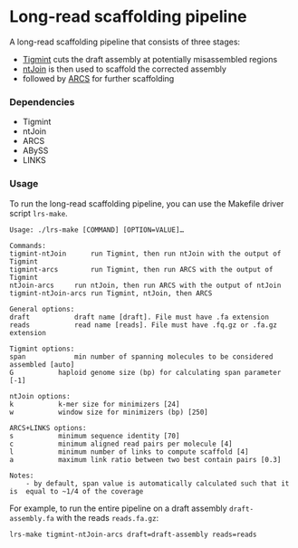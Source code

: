 # Long-read scaffolding pipeline
A long-read scaffolding pipeline that consists of three stages:
* [Tigmint](https://github.com/bcgsc/tigmint) cuts the draft assembly at potentially misassembled regions
* [ntJoin](https://github.com/bcgsc/ntJoin) is then used to scaffold the corrected assembly
* followed by [ARCS](https://github.com/bcgsc/arcs) for further scaffolding

### Dependencies
* Tigmint
* ntJoin
* ARCS
* ABySS
* LINKS

### Usage
To run the long-read scaffolding pipeline, you can use the Makefile driver script `lrs-make`.
```
Usage: ./lrs-make [COMMAND] [OPTION=VALUE]…

Commands:
tigmint-ntJoin		run Tigmint, then run ntJoin with the output of Tigmint
tigmint-arcs		run Tigmint, then run ARCS with the output of Tigmint
ntJoin-arcs		run ntJoin, then run ARCS with the output of ntJoin
tigmint-ntJoin-arcs	run Tigmint, ntJoin, then ARCS

General options:
draft			draft name [draft]. File must have .fa extension
reads			read name [reads]. File must have .fq.gz or .fa.gz extension

Tigmint options:
span			min number of spanning molecules to be considered assembled [auto]
G			haploid genome size (bp) for calculating span parameter [-1]

ntJoin options:
k			k-mer size for minimizers [24]
w			window size for minimizers (bp) [250]

ARCS+LINKS options:
s			minimum sequence identity [70]
c			minimum aligned read pairs per molecule [4]
l			minimum number of links to compute scaffold [4]
a			maximum link ratio between two best contain pairs [0.3]

Notes:
	- by default, span value is automatically calculated such that it is  equal to ~1/4 of the coverage
```

For example, to run the entire pipeline on a draft assembly `draft-assembly.fa` with the reads `reads.fa.gz`:
```
lrs-make tigmint-ntJoin-arcs draft=draft-assembly reads=reads
```
